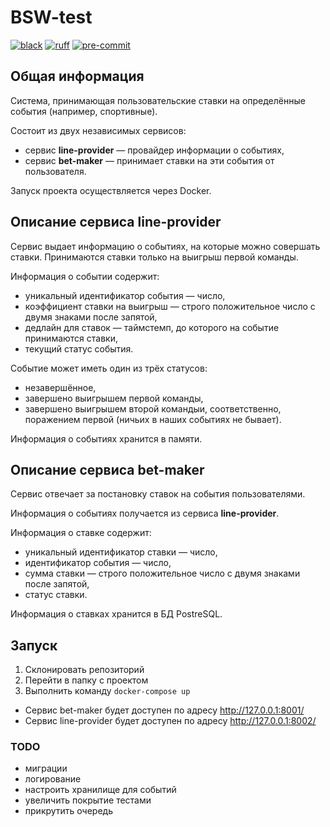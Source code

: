 # BSW-test

[![black](https://img.shields.io/badge/code%20style-black-000000.svg)](https://github.com/ambv/black)
[![ruff](https://img.shields.io/badge/linting-ruff-261230)](https://github.com/astral-sh/ruff)
[![pre-commit](https://img.shields.io/badge/pre--commit-enabled-brightgreen?logo=pre-commit)](https://github.com/pre-commit/pre-commit)

## Общая информация

Система, принимающая пользовательские ставки на определённые события (например, спортивные).

Состоит из двух независимых сервисов:

- сервис __line-provider__ — провайдер информации о событиях,
- сервис __bet-maker__ — принимает ставки на эти события от пользователя.

Запуск проекта осуществляется через Docker.

## Описание сервиса line-provider

Сервис выдает информацию о событиях, на которые можно совершать ставки.
Принимаются ставки только на выигрыш первой команды.

Информация о событии содержит:

- уникальный идентификатор события — число,
- коэффициент ставки на выигрыш — строго положительное число с двумя
знаками после запятой,
- дедлайн для ставок — таймстемп, до которого на событие принимаются ставки,
- текущий статус события.

Событие может иметь один из трёх статусов:

- незавершённое,
- завершено выигрышем первой команды,
- завершено выигрышем второй командыи, соответственно, поражением первой
(ничьих в наших событиях не бывает).

Информация о событиях хранится в памяти.

## Описание сервиса bet-maker

Сервис отвечает за постановку ставок на события пользователями.

Информация о событиях получается из сервиса __line-provider__.

Информация о ставке содержит:

- уникальный идентификатор ставки — число,
- идентификатор события — число,
- сумма ставки — строго положительное число с двумя знаками после запятой,
- статус ставки.

Информация о ставках хранится в БД PostreSQL.

## Запуск

1. Склонировать репозиторий
2. Перейти в папку с проектом
3. Выполнить команду `docker-compose up`

- Сервис bet-maker будет доступен по адресу <http://127.0.0.1:8001/>
- Сервис line-provider будет доступен по адресу <http://127.0.0.1:8002/>

### TODO

- миграции
- логирование
- настроить хранилище для событий
- увеличить покрытие тестами
- прикрутить очередь

